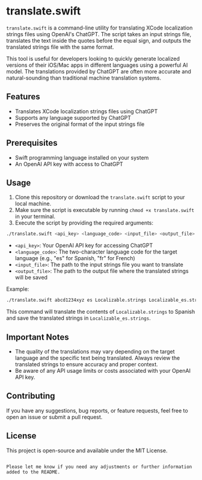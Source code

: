 # translate.swift

`translate.swift` is a command-line utility for translating XCode localization strings files using OpenAI's ChatGPT. The script takes an input strings file, translates the text inside the quotes before the equal sign, and outputs the translated strings file with the same format.

This tool is useful for developers looking to quickly generate localized versions of their iOS/Mac apps in different languages using a powerful AI model. The translations provided by ChatGPT are often more accurate and natural-sounding than traditional machine translation systems.

## Features

- Translates XCode localization strings files using ChatGPT
- Supports any language supported by ChatGPT
- Preserves the original format of the input strings file

## Prerequisites

- Swift programming language installed on your system
- An OpenAI API key with access to ChatGPT

## Usage

1. Clone this repository or download the `translate.swift` script to your local machine.
2. Make sure the script is executable by running `chmod +x translate.swift` in your terminal.
3. Execute the script by providing the required arguments:

```bash
./translate.swift <api_key> <language_code> <input_file> <output_file>
```

- `<api_key>`: Your OpenAI API key for accessing ChatGPT
- `<language_code>`: The two-character language code for the target language (e.g., "es" for Spanish, "fr" for French)
- `<input_file>`: The path to the input strings file you want to translate
- `<output_file>`: The path to the output file where the translated strings will be saved

Example:

```bash
./translate.swift abcd1234xyz es Localizable.strings Localizable_es.strings
```

This command will translate the contents of `Localizable.strings` to Spanish and save the translated strings in `Localizable_es.strings`.

## Important Notes

- The quality of the translations may vary depending on the target language and the specific text being translated. Always review the translated strings to ensure accuracy and proper context.
- Be aware of any API usage limits or costs associated with your OpenAI API key.

## Contributing

If you have any suggestions, bug reports, or feature requests, feel free to open an issue or submit a pull request.

## License

This project is open-source and available under the MIT License.
```

Please let me know if you need any adjustments or further information added to the README.
